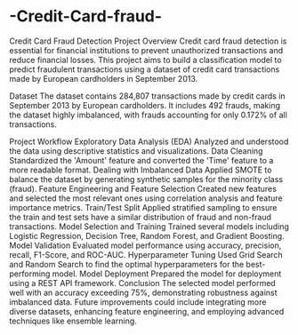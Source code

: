 # -Credit-Card-fraud-

Credit Card Fraud Detection
Project Overview
Credit card fraud detection is essential for financial institutions to prevent unauthorized transactions and reduce financial losses. This project aims to build a classification model to predict fraudulent transactions using a dataset of credit card transactions made by European cardholders in September 2013.

Dataset
The dataset contains 284,807 transactions made by credit cards in September 2013 by European cardholders. It includes 492 frauds, making the dataset highly imbalanced, with frauds accounting for only 0.172% of all transactions.

Project Workflow
Exploratory Data Analysis (EDA)
Analyzed and understood the data using descriptive statistics and visualizations.
Data Cleaning
Standardized the 'Amount' feature and converted the 'Time' feature to a more readable format.
Dealing with Imbalanced Data
Applied SMOTE to balance the dataset by generating synthetic samples for the minority class (fraud).
Feature Engineering and Feature Selection
Created new features and selected the most relevant ones using correlation analysis and feature importance metrics.
Train/Test Split
Applied stratified sampling to ensure the train and test sets have a similar distribution of fraud and non-fraud transactions.
Model Selection and Training
Trained several models including Logistic Regression, Decision Tree, Random Forest, and Gradient Boosting.
Model Validation
Evaluated model performance using accuracy, precision, recall, F1-Score, and ROC-AUC.
Hyperparameter Tuning
Used Grid Search and Random Search to find the optimal hyperparameters for the best-performing model.
Model Deployment
Prepared the model for deployment using a REST API framework.
Conclusion
The selected model performed well with an accuracy exceeding 75%, demonstrating robustness against imbalanced data. Future improvements could include integrating more diverse datasets, enhancing feature engineering, and employing advanced techniques like ensemble learning.
